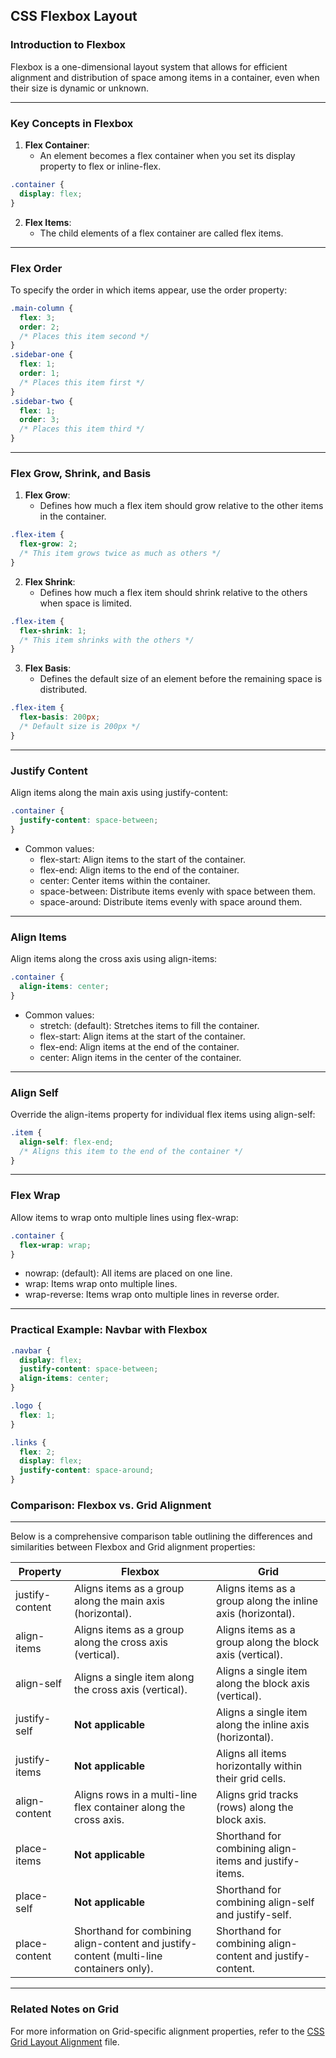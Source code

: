 ## CSS Flexbox Layout

### Introduction to Flexbox

<span class="secondEmphasis">Flexbox</span> is a one-dimensional layout system that allows for efficient alignment and distribution of space among items in a container, even when their size is dynamic or unknown.

---

### Key Concepts in Flexbox

1. **Flex Container**:
   - An element becomes a flex container when you set its display property to flex or inline-flex.

```css
.container {
  display: flex;
}
```

2. **Flex Items**:
   - The child elements of a flex container are called flex items.

---

### Flex Order

To specify the order in which items appear, use the order property:

```css
.main-column {
  flex: 3;
  order: 2;
  /* Places this item second */
}
.sidebar-one {
  flex: 1;
  order: 1;
  /* Places this item first */
}
.sidebar-two {
  flex: 1;
  order: 3;
  /* Places this item third */
}
```

---

### Flex Grow, Shrink, and Basis

1. **Flex Grow**:
   - Defines how much a flex item should grow relative to the other items in the container.

```css
.flex-item {
  flex-grow: 2;
  /* This item grows twice as much as others */
}
```

2. **Flex Shrink**:
   - Defines how much a flex item should shrink relative to the others when space is limited.

```css
.flex-item {
  flex-shrink: 1;
  /* This item shrinks with the others */
}
```

3. **Flex Basis**:
   - Defines the default size of an element before the remaining space is distributed.

```css
.flex-item {
  flex-basis: 200px;
  /* Default size is 200px */
}
```

---

### Justify Content

Align items along the main axis using justify-content:

```css
.container {
  justify-content: space-between;
}
```

- Common values:
  - flex-start: Align items to the start of the container.
  - flex-end: Align items to the end of the container.
  - center: Center items within the container.
  - space-between: Distribute items evenly with space between them.
  - space-around: Distribute items evenly with space around them.

---

### Align Items

Align items along the cross axis using align-items:

```css
.container {
  align-items: center;
}
```

- Common values:
  - stretch: (default): Stretches items to fill the container.
  - flex-start: Align items at the start of the container.
  - flex-end: Align items at the end of the container.
  - center: Align items in the center of the container.

---

### Align Self

Override the align-items property for individual flex items using align-self:

```css
.item {
  align-self: flex-end;
  /* Aligns this item to the end of the container */
}
```

---

### Flex Wrap

Allow items to wrap onto multiple lines using flex-wrap:

```css
.container {
  flex-wrap: wrap;
}
```

- nowrap: (default): All items are placed on one line.
- wrap: Items wrap onto multiple lines.
- wrap-reverse: Items wrap onto multiple lines in reverse order.

---

### Practical Example: Navbar with Flexbox

```css
.navbar {
  display: flex;
  justify-content: space-between;
  align-items: center;
}

.logo {
  flex: 1;
}

.links {
  flex: 2;
  display: flex;
  justify-content: space-around;
}
```

### Comparison: Flexbox vs. Grid Alignment

---

Below is a comprehensive comparison table outlining the differences and similarities between Flexbox and Grid alignment properties:

<table class="notesTable">
    <thead>
        <tr class="tableHeader">
            <th class="tableCellHeader">Property</th>
            <th class="tableCellHeader">Flexbox</th>
            <th class="tableCellHeader">Grid</th>
        </tr>
    </thead>
    <tbody>
        <tr class="tableRow">
            <td class="tableCell">justify-content</td>
            <td class="tableCell">Aligns items as a group along the main axis (horizontal).</td>
            <td class="tableCell">Aligns items as a group along the inline axis (horizontal).</td>
        </tr>
        <tr class="tableRow">
            <td class="tableCell">align-items</td>
            <td class="tableCell">Aligns items as a group along the cross axis (vertical).</td>
            <td class="tableCell">Aligns items as a group along the block axis (vertical).</td>
        </tr>
        <tr class="tableRow">
            <td class="tableCell">align-self</td>
            <td class="tableCell">Aligns a single item along the cross axis (vertical).</td>
            <td class="tableCell">Aligns a single item along the block axis (vertical).</td>
        </tr>
        <tr class="tableRow">
            <td class="tableCell">justify-self</td>
            <td class="tableCell"><strong>Not applicable</strong></td>
            <td class="tableCell">Aligns a single item along the inline axis (horizontal).</td>
        </tr>
        <tr class="tableRow">
            <td class="tableCell">justify-items</td>
            <td class="tableCell"><strong>Not applicable</strong></td>
            <td class="tableCell">Aligns all items horizontally within their grid cells.</td>
        </tr>
        <tr class="tableRow">
            <td class="tableCell">align-content</td>
            <td class="tableCell">Aligns rows in a multi-line flex container along the cross axis.</td>
            <td class="tableCell">Aligns grid tracks (rows) along the block axis.</td>
        </tr>
        <tr class="tableRow">
            <td class="tableCell">place-items</td>
            <td class="tableCell"><strong>Not applicable</strong></td>
            <td class="tableCell">Shorthand for combining align-items and justify-items.</td>
        </tr>
        <tr class="tableRow">
            <td class="tableCell">place-self</td>
            <td class="tableCell"><strong>Not applicable</strong></td>
            <td class="tableCell">Shorthand for combining align-self and justify-self.</td>
        </tr>
        <tr class="tableRow">
            <td class="tableCell">place-content</td>
            <td class="tableCell">Shorthand for combining align-content and justify-content (multi-line containers only).</td>
            <td class="tableCell">Shorthand for combining align-content and justify-content.</td>
        </tr>
    </tbody>
</table>

---

### Related Notes on Grid

For more information on Grid-specific alignment properties, refer to the [CSS Grid Layout Alignment](/css/vanillacss/layouts/grid#self-vs-group-alignment) file.
